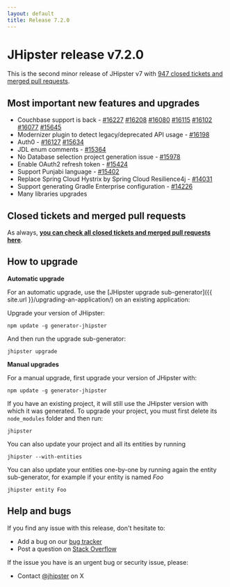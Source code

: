 ```yaml
---
layout: default
title: Release 7.2.0
---
```


JHipster release v7.2.0
==================

This is the second minor release of JHipster v7 with [947 closed tickets and merged pull requests](https://github.com/jhipster/generator-jhipster/issues?q=milestone%3A7.2.0+is%3Aclosed).


Most important new features and upgrades
-------------

- Couchbase support is back - [#16227](https://github.com/jhipster/generator-jhipster/pull/16227) [#16208](https://github.com/jhipster/generator-jhipster/pull/16208) [#16080](https://github.com/jhipster/generator-jhipster/pull/16080) [#16115](https://github.com/jhipster/generator-jhipster/pull/16115) [#16102](https://github.com/jhipster/generator-jhipster/pull/16102) [#16077](https://github.com/jhipster/generator-jhipster/pull/16077) [#15645](https://github.com/jhipster/generator-jhipster/pull/15645)
- Modernizer plugin to detect legacy/deprecated API usage - [#16198](https://github.com/jhipster/generator-jhipster/pull/16198)
- Auth0 - [#16127](https://github.com/jhipster/generator-jhipster/pull/16127) [#15634](https://github.com/jhipster/generator-jhipster/pull/15634)
- JDL enum comments - [#15364](https://github.com/jhipster/generator-jhipster/pull/15364)
- No Database selection project generation issue - [#15978](https://github.com/jhipster/generator-jhipster/pull/15978)
- Enable OAuth2 refresh token - [#15424](https://github.com/jhipster/generator-jhipster/pull/15424)
- Support Punjabi language - [#15402](https://github.com/jhipster/generator-jhipster/pull/15402)
- Replace Spring Cloud Hystrix by Spring Cloud Resilience4j - [#14031](https://github.com/jhipster/generator-jhipster/issues/14031)
- Support generating Gradle Enterprise configuration - [#14226](https://github.com/jhipster/generator-jhipster/issues/14226) 
- Many libraries upgrades

Closed tickets and merged pull requests
------------
As always, __[you can check all closed tickets and merged pull requests here](https://github.com/jhipster/generator-jhipster/issues?q=milestone%3A7.2.0+is%3Aclosed)__.

How to upgrade
------------

**Automatic upgrade**

For an automatic upgrade, use the [JHipster upgrade sub-generator]({{ site.url }}/upgrading-an-application/) on an existing application:

Upgrade your version of JHipster:

```
npm update -g generator-jhipster
```

And then run the upgrade sub-generator:

```
jhipster upgrade
```

**Manual upgrades**

For a manual upgrade, first upgrade your version of JHipster with:

```
npm update -g generator-jhipster
```

If you have an existing project, it will still use the JHipster version with which it was generated.
To upgrade your project, you must first delete its `node_modules` folder and then run:

```
jhipster
```

You can also update your project and all its entities by running

```
jhipster --with-entities
```

You can also update your entities one-by-one by running again the entity sub-generator, for example if your entity is named _Foo_

```
jhipster entity Foo
```


Help and bugs
--------------

If you find any issue with this release, don't hesitate to:

- Add a bug on our [bug tracker](https://github.com/jhipster/generator-jhipster/issues?state=open)
- Post a question on [Stack Overflow](http://stackoverflow.com/tags/jhipster/info)

If the issue you have is an urgent bug or security issue, please:

- Contact [@jhipster](https://twitter.com/jhipster) on X
